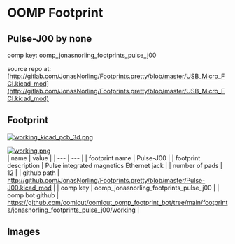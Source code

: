 # OOMP Footprint  
## Pulse-J00  by none  
  
oomp key: oomp_jonasnorling_footprints_pulse_j00  
  
source repo at: [http://gitlab.com/JonasNorling/Footprints.pretty/blob/master/USB_Micro_FCI.kicad_mod](http://gitlab.com/JonasNorling/Footprints.pretty/blob/master/USB_Micro_FCI.kicad_mod)  
## Footprint  
  
[![working_kicad_pcb_3d.png](working_kicad_pcb_3d_600.png)](working_kicad_pcb_3d.png)  
  
[![working.png](working_600.png)](working.png)  
| name | value | 
| --- | --- | 
| footprint name | Pulse-J00 | 
| footprint description | Pulse integrated magnetics Ethernet jack | 
| number of pads | 12 | 
| github path | http://github.com/JonasNorling/Footprints.pretty/blob/master/Pulse-J00.kicad_mod | 
| oomp key | oomp_jonasnorling_footprints_pulse_j00 | 
| oomp bot github | https://github.com/oomlout/oomlout_oomp_footprint_bot/tree/main/footprints/jonasnorling_footprints_pulse_j00/working | 
## Images  
